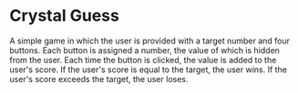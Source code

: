 # Crystal Guess

A simple game in which the user is provided with a target number and four buttons. Each button is assigned a number, the value of which is hidden from the user. Each time the button is clicked, the value is added to the user's score. If the user's score is equal to the target, the user wins. If the user's score exceeds the target, the user loses. 
